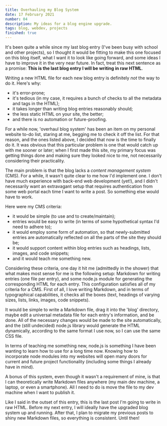 ```yaml
---
title: Overhauling my Blog System
date: 17 February 2021
number: 04
description: My ideas for a blog engine upgrade.
tags: blog, webdev, projects
finished: true
---
```


It's been quite a while since my last blog entry (I've been busy with school and other projects), so I thought it would be fitting to make this one
focused on this blog itself, what I want it to look like going forward, and some ideas I have to improve it in the
very near future. In fact, treat this next sentence as a promise: **This is the last blog entry I will be writing in raw HTML**.

Writing a new HTML file for each new blog entry is definitely *not* the way to do it. Here's why:

- it's error-prone;
- it's tedious (in my case, it requires a bunch of checks to all the metadata and tags in the HTML);
- it takes longer than writing blog entries reasonably should;
- the less static HTML on your site, the better;
- and there is no automation or future-proofing.

For a while now, 'overhaul blog system' has been an item on my personal
website to-do list, staring at me, begging me to check it off the list. For that reason, and the ones
listed above, I decided that now is the time to finally do it. It was obvious that this particular problem
is one that would catch up with me sooner or later; when I first made this site, my primary focus was
getting things done and making sure they looked nice to me, not necessarily considering their practicality.

The main problem is that the blog lacks a *content management system* (CMS). For a while, it wasn't quite clear to me how I'd
implement one. I don't have much experience with back-end web development (yet!), and I didn't necessarily want an
extravagant setup that requires authentication from some web portal each time I want to write a post. So something
else would have to work.

Here were my CMS criteria:

- it would be simple (to use and to create/maintain);
- entries would be easy to write (in terms of some hypothetical syntax I'd need to adhere to);
- it would employ some form of automation, so that newly-submitted entries are automatically reflected on all the parts of the site they should be;
- it would support content within blog entries such as headings, lists, images, and code snippets;
- and it would teach me something new.

Considering these criteria, one day it hit me (admittedly in the shower) that what makes
most sense for me is the following setup: Markdown for writing entries (one file per entry), and some node.js module
for generating the corresponding HTML for each entry. This configuration satisfies all of my criteria for a CMS.
First of all, I love writing Markdown, and in terms of typographical capabilities, it checks all the boxes
(text, headings of varying sizes, lists, links, images, code snippets).

It would be simple to write a Markdown file, drag it into the 'blog' directory, maybe edit a universal metadata
file for each entry's information, and be done. All of the
necessary changes would be made to the site automatically, and the (still undecided) node.js library would
generate the HTML dynamically, according to the same format I use now, so I can use the same CSS file.

In terms of teaching me something new, node.js is something I have been wanting to learn how to use
for a long time now. Knowing how to incorporate node modules into my websites will open many doors for current and future
project functionality (including some things I already have in mind).

A bonus of this system, even though it wasn't a requirement of mine, is that I can theoretically write
Markdown files anywhere (my main dev machine, a laptop, or even a smartphone). All I need to do is move the file to my
dev machine when I want to publish it.

Like I said in the outset of this entry, this is the last post I'm going to write in raw HTML. Before my
next entry, I will ideally have the upgraded blog system up and running. After that, I plan to migrate my previous posts to
shiny new Markdown files, so everything is consistent. Until then!
